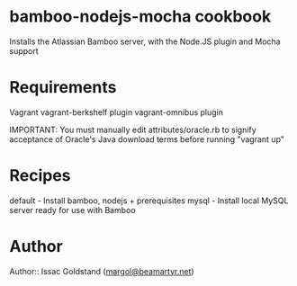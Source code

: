 # bamboo-nodejs-mocha cookbook

Installs the Atlassian Bamboo server, with the Node.JS plugin and Mocha support

# Requirements

Vagrant
vagrant-berkshelf plugin
vagrant-omnibus plugin

IMPORTANT: You must manually edit attributes/oracle.rb to signify acceptance of Oracle's Java download terms before running "vagrant up"

# Recipes
default - Install bamboo, nodejs + prerequisites
mysql - Install local MySQL server ready for use with Bamboo

# Author

Author:: Issac Goldstand (margol@beamartyr.net)
